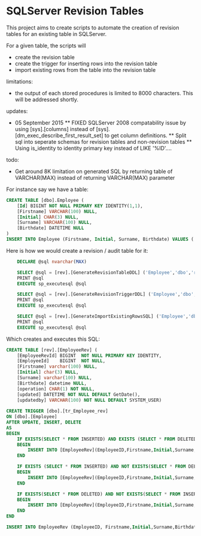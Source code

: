 # SQLServer Revision Tables
This project aims to create scripts to automate the creation of revision tables for an existing table in SQLServer.

For a given table, the scripts will 
* create the revision table
* create the trigger for inserting rows into the revision table
* import existing rows from the table into the revision table

limitations:
* the output of each stored procedures is limited to 8000 characters. This will be addressed shortly. 

updates:
* 05 September 2015
** FIXED SQLServer 2008 compatability issue by using [sys].[columns] instead of [sys].[dm_exec_describe_first_result_set] to get column definitions.
** Split sql into seperate schemas for revision tables and non-revision tables
** Using is_identity to identity primary key instead of LIKE '%ID'....

todo:
* Get around 8K limitation on generated SQL by returning table of VARCHAR(MAX) instead of returning VARCHAR(MAX) parameter

For instance say we have a table:
```sql
CREATE TABLE [dbo].Employee (
    [Id] BIGINT NOT NULL PRIMARY KEY IDENTITY(1,1),
    [Firstname] VARCHAR(100) NULL,
    [Initial] CHAR(3) NULL,
    [Surname] VARCHAR(100) NULL,
    [Birthdate] DATETIME NULL
)
INSERT INTO Employee (Firstname, Initial, Surname, Birthdate) VALUES ('Nic', 'C', 'Newdigate',GetDate())
```

Here is how we would create a revision / audit table for it:
```sql
    DECLARE @sql nvarchar(MAX)

    SELECT @sql = [rev].[GenerateRevisionTableDDL] ('Employee','dbo','rev')
    PRINT @sql
    EXECUTE sp_executesql @sql

    SELECT @sql = [rev].[GenerateRevisionTriggerDDL] ('Employee','dbo','rev')
    PRINT @sql
    EXECUTE sp_executesql @sql

    SELECT @sql = [rev].[GenerateImportExistingRowsSQL] ('Employee','dbo','rev')
    PRINT @sql
    EXECUTE sp_executesql @sql
```

Which creates and executes this SQL:
```sql
CREATE TABLE [rev].[EmployeeRev] (
	[EmployeeRevId]	BIGINT	NOT NULL PRIMARY KEY IDENTITY,
	[EmployeeId]	BIGINT	NOT NULL,
	[Firstname] varchar(100) NULL,
	[Initial] char(3) NULL,
	[Surname] varchar(100) NULL,
	[Birthdate] datetime NULL,
	[operation] CHAR(1) NOT NULL,
	[updated] DATETIME NOT NULL DEFAULT GetDate(),
	[updatedby] VARCHAR(100) NOT NULL DEFAULT SYSTEM_USER)
	
CREATE TRIGGER [dbo].[tr_Employee_rev]
ON [dbo].[Employee]
AFTER UPDATE, INSERT, DELETE
AS
BEGIN
	IF EXISTS(SELECT * FROM INSERTED) AND EXISTS (SELECT * FROM DELETED)
	BEGIN
		INSERT INTO [EmployeeRev](EmployeeID,Firstname,Initial,Surname,Birthdate,operation, updated, updatedby) SELECT inserted.ID, inserted.Firstname,inserted.Initial,inserted.Surname,inserted.Birthdate,'u', GetDate(), SYSTEM_USER FROM INSERTED
	END	

	IF EXISTS (SELECT * FROM INSERTED) AND NOT EXISTS(SELECT * FROM DELETED)
	BEGIN
		INSERT INTO [EmployeeRev](EmployeeID,Firstname,Initial,Surname,Birthdate,operation, updated, updatedby) SELECT inserted.ID, inserted.Firstname,inserted.Initial,inserted.Surname,inserted.Birthdate,'i', GetDate(), SYSTEM_USER FROM INSERTED
	END

	IF EXISTS(SELECT * FROM DELETED) AND NOT EXISTS(SELECT * FROM INSERTED)
	BEGIN
		INSERT INTO [EmployeeRev](EmployeeID,Firstname,Initial,Surname,Birthdate,operation, updated, updatedby) SELECT deleted.ID, deleted.Firstname,deleted.Initial,deleted.Surname,deleted.Birthdate,'d', GetDate(), SYSTEM_USER FROM DELETED 
	END
END

INSERT INTO EmployeeRev (EmployeeID, Firstname,Initial,Surname,Birthdate, operation) SELECT u.ID, u.Firstname,u.Initial,u.Surname,u.Birthdate, 'i'  from [Employee] u
```